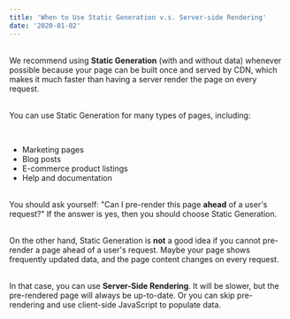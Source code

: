 ```yaml
---
title: 'When to Use Static Generation v.s. Server-side Rendering'
date: '2020-01-02'
---
```


&nbsp;  
We recommend using **Static Generation** (with and without data) whenever possible because your page can be built once and served by CDN, which makes it much faster than having a server render the page on every request.

&nbsp;  
You can use Static Generation for many types of pages, including:

&nbsp;  
- Marketing pages
- Blog posts
- E-commerce product listings
- Help and documentation

&nbsp;  
You should ask yourself: "Can I pre-render this page **ahead** of a user's request?" If the answer is yes, then you should choose Static Generation.  

&nbsp;  
On the other hand, Static Generation is **not** a good idea if you cannot pre-render a page ahead of a user's request. Maybe your page shows frequently updated data, and the page content changes on every request.

&nbsp;  
In that case, you can use **Server-Side Rendering**. It will be slower, but the pre-rendered page will always be up-to-date. Or you can skip pre-rendering and use client-side JavaScript to populate data.